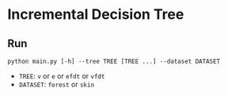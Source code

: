 # Incremental Decision Tree

## Run

```
python main.py [-h] --tree TREE [TREE ...] --dataset DATASET
```

- `TREE`: `v` or `e` or `efdt` or `vfdt`
- `DATASET`: `forest` or `skin`